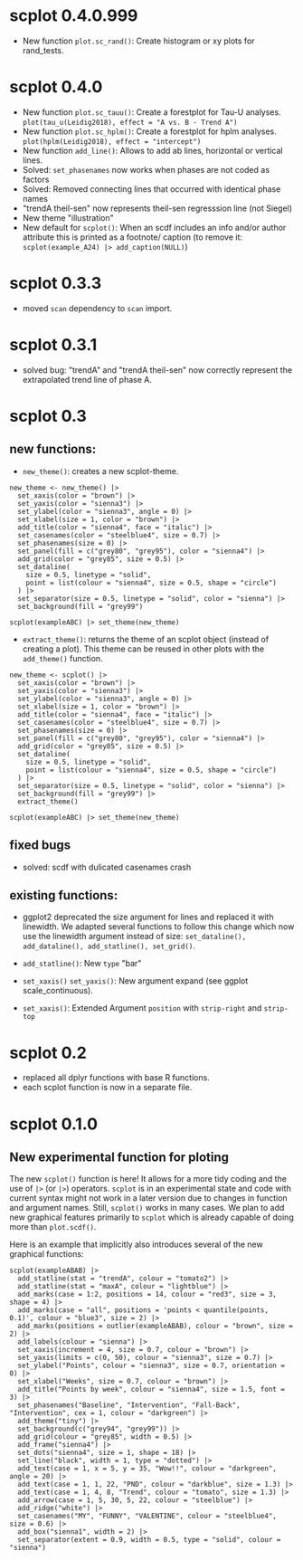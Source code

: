 # scplot 0.4.0.999

- New function `plot.sc_rand()`: Create histogram or xy plots for rand_tests.

# scplot 0.4.0

- New function `plot.sc_tauu()`: Create a forestplot for Tau-U analyses. `plot(tau_u(Leidig2018), effect = "A vs. B - Trend A")`
- New function `plot.sc_hplm()`: Create a forestplot for hplm analyses. `plot(hplm(Leidig2018), effect = "intercept")`
- New function `add_line()`: Allows to add ab lines, horizontal or vertical lines.
- Solved: `set_phasenames` now works when phases are not coded as factors
- Solved: Removed connecting lines that occurred with identical phase names
- "trendA theil-sen" now represents theil-sen regresssion line (not Siegel)
- New theme "illustration"
- New default for `scplot()`: When an scdf includes an info and/or author attribute this is printed as a footnote/ caption (to remove it: `scplot(example_A24) |> add_caption(NULL)`)

# scplot 0.3.3

- moved `scan` dependency to `scan` import.

# scplot 0.3.1

- solved bug: "trendA" and "trendA theil-sen" now correctly represent the extrapolated trend line of phase A.

# scplot 0.3

## new functions:

- `new_theme()`: creates a new scplot-theme.
```{.r}
new_theme <- new_theme() |> 
  set_xaxis(color = "brown") |>
  set_yaxis(color = "sienna3") |>
  set_ylabel(color = "sienna3", angle = 0) |>
  set_xlabel(size = 1, color = "brown") |>
  add_title(color = "sienna4", face = "italic") |>
  set_casenames(color = "steelblue4", size = 0.7) |>
  set_phasenames(size = 0) |> 
  set_panel(fill = c("grey80", "grey95"), color = "sienna4") |>
  add_grid(color = "grey85", size = 0.5) |>
  set_dataline(
    size = 0.5, linetype = "solid", 
    point = list(colour = "sienna4", size = 0.5, shape = "circle")
  ) |>
  set_separator(size = 0.5, linetype = "solid", color = "sienna") |>
  set_background(fill = "grey99") 

scplot(exampleABC) |> set_theme(new_theme)

```

- `extract_theme()`: returns the theme of an scplot object (instead of creating a plot). This theme can be reused in other plots with the `add_theme()` function.

```{.r}
new_theme <- scplot() |> 
  set_xaxis(color = "brown") |>
  set_yaxis(color = "sienna3") |>
  set_ylabel(color = "sienna3", angle = 0) |>
  set_xlabel(size = 1, color = "brown") |>
  add_title(color = "sienna4", face = "italic") |>
  set_casenames(color = "steelblue4", size = 0.7) |>
  set_phasenames(size = 0) |> 
  set_panel(fill = c("grey80", "grey95"), color = "sienna4") |>
  add_grid(color = "grey85", size = 0.5) |>
  set_dataline(
    size = 0.5, linetype = "solid", 
    point = list(colour = "sienna4", size = 0.5, shape = "circle")
  ) |>
  set_separator(size = 0.5, linetype = "solid", color = "sienna") |>
  set_background(fill = "grey99") |>
  extract_theme()

scplot(exampleABC) |> set_theme(new_theme)

```

## fixed bugs

- solved: scdf with dulicated casenames crash

## existing functions:

- ggplot2 deprecated the size argument for lines and replaced it with linewidth. We adapted several functions to follow this change which now use the linewidth argument instead of size: `set_dataline(), add_dataline(), add_statline(), set_grid()`.

- `add_statline()`: New `type` "bar"  
- `set_xaxis()` `set_yaxis()`: New argument expand (see ggplot scale_continuous).
- `set_xaxis()`: Extended Argument `position` with `strip-right` and `strip-top`

# scplot 0.2

- replaced all dplyr functions with base R functions.
- each scplot function is now in a separate file.

# scplot 0.1.0 

## New experimental function for ploting

The new `scplot()` function is here! It allows for a more tidy coding and the use of `|>` (or `|>`) operators. `scplot` is in an experimental state and code with
current syntax might not work in  a later version due to changes in function and argument names. Still, `scplot()` works in many cases.
We plan to add new graphical features primarily to `scplot` which is already capable of doing more than `plot.scdf()`.

Here is an example that implicitly also introduces several of the new graphical functions:

```{.r}
scplot(exampleABAB) |> 
  add_statline(stat = "trendA", colour = "tomato2") |>
  add_statline(stat = "maxA", colour = "lightblue") |>
  add_marks(case = 1:2, positions = 14, colour = "red3", size = 3, shape = 4) |>
  add_marks(case = "all", positions = 'points < quantile(points, 0.1)', colour = "blue3", size = 2) |>
  add_marks(positions = outlier(exampleABAB), colour = "brown", size = 2) |>
  add_labels(colour = "sienna") |>
  set_xaxis(increment = 4, size = 0.7, colour = "brown") |>
  set_yaxis(limits = c(0, 50), colour = "sienna3", size = 0.7) |>
  set_ylabel("Points", colour = "sienna3", size = 0.7, orientation = 0) |>
  set_xlabel("Weeks", size = 0.7, colour = "brown") |>
  add_title("Points by week", colour = "sienna4", size = 1.5, font = 3) |>
  set_phasenames("Baseline", "Intervention", "Fall-Back", "Intervention", cex = 1, colour = "darkgreen") |>
  add_theme("tiny") |>
  set_background(c("grey94", "grey99")) |>
  add_grid(colour = "grey85", width = 0.5) |>
  add_frame("sienna4") |>
  set_dots("sienna4", size = 1, shape = 18) |>
  set_line("black", width = 1, type = "dotted") |>
  add_text(case = 1, x = 5, y = 35, "Wow!!", colour = "darkgreen", angle = 20) |>
  add_text(case = 1, 1, 22, "PND", colour = "darkblue", size = 1.3) |>
  add_text(case = 1, 4, 8, "Trend", colour = "tomato", size = 1.3) |>
  add_arrow(case = 1, 5, 30, 5, 22, colour = "steelblue") |>
  add_ridge("white") |>
  set_casenames("MY", "FUNNY", "VALENTINE", colour = "steelblue4", size = 0.6) |>
  add_box("sienna1", width = 2) |>
  set_separator(extent = 0.9, width = 0.5, type = "solid", colour = "sienna")
```


